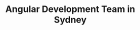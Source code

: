 ---
title: Angular Development Team in Sydney
permalink: /landings/locations/sydney/developer/angular
technology: Angular
location: Sydney
---